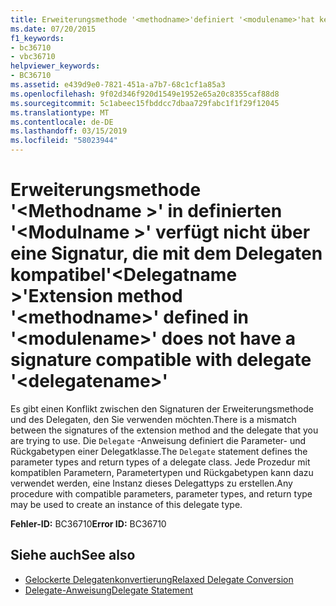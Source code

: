 ```yaml
---
title: Erweiterungsmethode '<methodname>'definiert '<modulename>'hat keine Signatur, die mit dem Delegaten kompatibel'<delegatename>'
ms.date: 07/20/2015
f1_keywords:
- bc36710
- vbc36710
helpviewer_keywords:
- BC36710
ms.assetid: e439d9e0-7821-451a-a7b7-68c1cf1a85a3
ms.openlocfilehash: 9f02d346f920d1549e1952e65a20c8355caf88d8
ms.sourcegitcommit: 5c1abeec15fbddcc7dbaa729fabc1f1f29f12045
ms.translationtype: MT
ms.contentlocale: de-DE
ms.lasthandoff: 03/15/2019
ms.locfileid: "58023944"
---
```

# <a name="extension-method-methodname-defined-in-modulename-does-not-have-a-signature-compatible-with-delegate-delegatename"></a><span data-ttu-id="43571-102">Erweiterungsmethode '\<Methodname >' in definierten '\<Modulname >' verfügt nicht über eine Signatur, die mit dem Delegaten kompatibel'\<Delegatname >'</span><span class="sxs-lookup"><span data-stu-id="43571-102">Extension method '\<methodname>' defined in '\<modulename>' does not have a signature compatible with delegate '\<delegatename>'</span></span>
<span data-ttu-id="43571-103">Es gibt einen Konflikt zwischen den Signaturen der Erweiterungsmethode und des Delegaten, den Sie verwenden möchten.</span><span class="sxs-lookup"><span data-stu-id="43571-103">There is a mismatch between the signatures of the extension method and the delegate that you are trying to use.</span></span> <span data-ttu-id="43571-104">Die `Delegate` -Anweisung definiert die Parameter- und Rückgabetypen einer Delegatklasse.</span><span class="sxs-lookup"><span data-stu-id="43571-104">The `Delegate` statement defines the parameter types and return types of a delegate class.</span></span> <span data-ttu-id="43571-105">Jede Prozedur mit kompatiblen Parametern, Parametertypen und Rückgabetypen kann dazu verwendet werden, eine Instanz dieses Delegattyps zu erstellen.</span><span class="sxs-lookup"><span data-stu-id="43571-105">Any procedure with compatible parameters, parameter types, and return type may be used to create an instance of this delegate type.</span></span>  
  
 <span data-ttu-id="43571-106">**Fehler-ID:** BC36710</span><span class="sxs-lookup"><span data-stu-id="43571-106">**Error ID:** BC36710</span></span>  
  
## <a name="see-also"></a><span data-ttu-id="43571-107">Siehe auch</span><span class="sxs-lookup"><span data-stu-id="43571-107">See also</span></span>

- [<span data-ttu-id="43571-108">Gelockerte Delegatenkonvertierung</span><span class="sxs-lookup"><span data-stu-id="43571-108">Relaxed Delegate Conversion</span></span>](../../visual-basic/programming-guide/language-features/delegates/relaxed-delegate-conversion.md)
- [<span data-ttu-id="43571-109">Delegate-Anweisung</span><span class="sxs-lookup"><span data-stu-id="43571-109">Delegate Statement</span></span>](../../visual-basic/language-reference/statements/delegate-statement.md)
